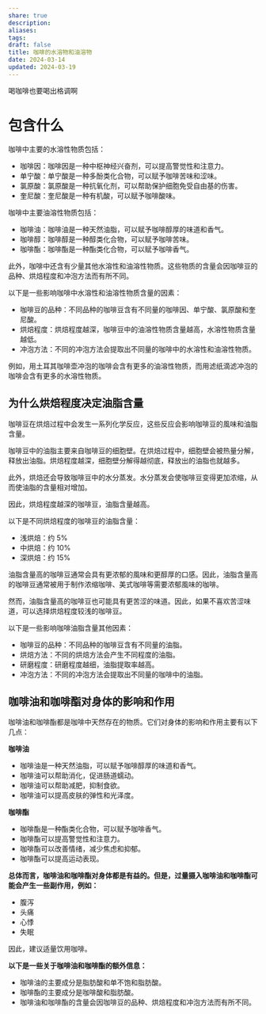 ```yaml
---
share: true
description: 
aliases: 
tags: 
draft: false
title: 咖啡的水溶物和油溶物
date: 2024-03-14
updated: 2024-03-19
---
```

喝咖啡也要喝出格调啊

# 包含什么
咖啡中主要的水溶性物质包括：

- 咖啡因：咖啡因是一种中枢神经兴奋剂，可以提高警觉性和注意力。
- 单宁酸：单宁酸是一种多酚类化合物，可以赋予咖啡苦味和涩味。
- 氯原酸：氯原酸是一种抗氧化剂，可以帮助保护细胞免受自由基的伤害。
- 奎尼酸：奎尼酸是一种有机酸，可以赋予咖啡酸味。

咖啡中主要油溶性物质包括：

- 咖啡油：咖啡油是一种天然油脂，可以赋予咖啡醇厚的味道和香气。
- 咖啡醇：咖啡醇是一种醇类化合物，可以赋予咖啡苦味。
- 咖啡酯：咖啡酯是一种酯类化合物，可以赋予咖啡香气。

此外，咖啡中还含有少量其他水溶性和油溶性物质。这些物质的含量会因咖啡豆的品种、烘焙程度和冲泡方法而有所不同。

以下是一些影响咖啡中水溶性和油溶性物质含量的因素：

- 咖啡豆的品种：不同品种的咖啡豆含有不同量的咖啡因、单宁酸、氯原酸和奎尼酸。
- 烘焙程度：烘焙程度越深，咖啡豆中的油溶性物质含量越高，水溶性物质含量越低。
- 冲泡方法：不同的冲泡方法会提取出不同量的咖啡中的水溶性和油溶性物质。

例如，用土耳其咖啡壶冲泡的咖啡会含有更多的油溶性物质，而用滤纸滴滤冲泡的咖啡会含有更多的水溶性物质。



## 为什么烘焙程度决定油脂含量

咖啡豆在烘焙过程中会发生一系列化学反应，这些反应会影响咖啡豆的風味和油脂含量。

咖啡豆中的油脂主要来自咖啡豆的细胞壁。在烘焙过程中，细胞壁会被热量分解，释放出油脂。烘焙程度越深，细胞壁分解得越彻底，释放出的油脂也就越多。

此外，烘焙还会导致咖啡豆中的水分蒸发。水分蒸发会使咖啡豆变得更加浓缩，从而使油脂的含量相对增加。

因此，烘焙程度越深的咖啡豆，油脂含量越高。

以下是不同烘焙程度的咖啡豆的油脂含量：

- 浅烘焙：约 5%
- 中烘焙：约 10%
- 深烘焙：约 15%

油脂含量高的咖啡豆通常会具有更浓郁的風味和更醇厚的口感。因此，油脂含量高的咖啡豆通常被用于制作浓缩咖啡、美式咖啡等需要浓郁風味的咖啡。

然而，油脂含量高的咖啡豆也可能具有更苦涩的味道。因此，如果不喜欢苦涩味道，可以选择烘焙程度较浅的咖啡豆。

以下是一些影响咖啡油脂含量其他因素：

- 咖啡豆的品种：不同品种的咖啡豆含有不同量的油脂。
- 烘焙方法：不同的烘焙方法会产生不同程度的油脂。
- 研磨程度：研磨程度越细，油脂提取率越高。
- 冲泡方法：不同的冲泡方法会提取出不同量的咖啡中的油脂。

## 咖啡油和咖啡酯对身体的影响和作用

咖啡油和咖啡酯都是咖啡中天然存在的物质。它们对身体的影响和作用主要有以下几点：

**咖啡油**

- 咖啡油是一种天然油脂，可以赋予咖啡醇厚的味道和香气。
- 咖啡油可以帮助消化，促进肠道蠕动。
- 咖啡油可以帮助减肥，抑制食欲。
- 咖啡油可以提高皮肤的弹性和光泽度。

**咖啡酯**

- 咖啡酯是一种酯类化合物，可以赋予咖啡香气。
- 咖啡酯可以提高警觉性和注意力。
- 咖啡酯可以改善情绪，减少焦虑和抑郁。
- 咖啡酯可以提高运动表现。

**总体而言，咖啡油和咖啡酯对身体都是有益的。但是，过量摄入咖啡油和咖啡酯可能会产生一些副作用，例如：**

- 腹泻
- 头痛
- 心悸
- 失眠

因此，建议适量饮用咖啡。

**以下是一些关于咖啡油和咖啡酯的额外信息：**

- 咖啡油的主要成分是脂肪酸和单不饱和脂肪酸。
- 咖啡酯的主要成分是咖啡酸和脂肪酸。
- 咖啡油和咖啡酯的含量会因咖啡豆的品种、烘焙程度和冲泡方法而有所不同。

